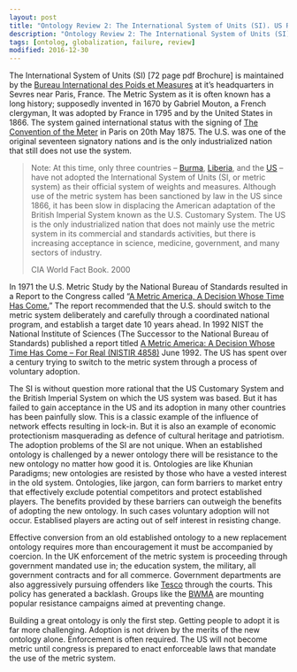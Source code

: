 ```yaml
---
layout: post
title: "Ontology Review 2: The International System of Units (SI). US Resistance to Adoption of the Metric System"
description: "Ontology Review 2: The International System of Units (SI). US Resistance to Adoption of the Metric System"
tags: [ontolog, globalization, failure, review]
modified: 2016-12-30
---
```

The International System of Units (SI) [72 page pdf Brochure] is maintained by the [Bureau International des Poids et Measures](http://www.bipm.org/en/about-us/) at it’s headquarters in Sevres near Paris, France. The Metric System as it is often known has a long history; supposedly invented in 1670 by Gabriel Mouton, a French clergyman, It was adopted by France in 1795 and by the United States in 1866. The system gained international status with the signing of [The Convention of the Meter](http://www.bipm.org/en/worldwide-metrology/metre-convention/) in Paris on 20th May 1875. The U.S. was one of the original seventeen signatory nations and is the only industrialized nation that still does not use the system.


> Note: At this time, only three countries – [Burma](https://www.cia.gov/library/publications/the-world-factbook/geos/bm.html), [Liberia](https://www.cia.gov/library/publications/the-world-factbook/geos/li.html), and the [US](https://www.cia.gov/library/publications/the-world-factbook/geos/us.html) – have not adopted the International System of Units (SI, or metric system) as their official system of weights and measures. Although use of the metric system has been sanctioned by law in the US since 1866, it has been slow in displacing the American adaptation of the British Imperial System known as the U.S. Customary System. The US is the only industrialized nation that does not mainly use the metric system in its commercial and standards activities, but there is increasing acceptance in science, medicine, government, and many sectors of industry.
> 
> CIA World Fact Book. 2000

In 1971 the U.S. Metric Study by the National Bureau of Standards resulted in a Report to the Congress called “[A Metric America, A Decision Whose Time Has Come.](http://files.eric.ed.gov/fulltext/ED055884.pdf)” The report recommended that the U.S. should switch to the metric system deliberately and carefully through a coordinated national program, and establish a target date 10 years ahead. In 1992 NIST the National Institute of Sciences (The Successor to the National Bureau of Standards) published a report titled [A Metric America: A Decision Whose Time Has Come – For Real (NISTIR 4858)](https://web.archive.org/web/20111113000612/http://ts.nist.gov/WeightsAndMeasures/Metric/4858.cfm) June 1992. The US has spent over a century trying to switch to the metric system through a process of voluntary adoption.

The SI is without question more rational that the US Customary System and the British Imperial System on which the US system was based. But it has failed to gain acceptance in the US and its adoption in many other countries has been painfully slow. This is a classic example of the influence of network effects resulting in lock-in. But it is also an example of economic protectionism masquerading as defence of cultural heritage and patriotism. The adoption problems of the SI are not unique. When an established ontology is challenged by a newer ontology there will be resistance to the new ontology no matter how good it is. Ontologies are like Khunian Paradigms; new ontologies are resisted by those who have a vested interest in the old system. Ontologies, like jargon, can form barriers to market entry that effectively exclude potential competitors and protect established players. The benefits provided by these barriers can outweigh the benefits of adopting the new ontology. In such cases voluntary adoption will not occur. Establised players are acting out of self interest in resisting change.

Effective conversion from an old established ontology to a new replacement ontology requires more than encouragement it must be accompanied by coercion. In the UK enforcement of the metric system is proceeding through government mandated use in; the education system, the military, all government contracts and for all commerce. Government departments are also aggressively pursuing offenders like [Tesco](http://news.bbc.co.uk/2/hi/business/845452.stm) through the courts. This policy has generated a backlash. Groups like the [BWMA](http://www.bwmaonline.com/) are mounting popular resistance campaigns aimed at preventing change.

Building a great ontology is only the first step. Getting people to adopt it is far more challenging. Adoption is not driven by the merits of the new ontology alone. Enforcement is often required. The US will not become metric until congress is prepared to enact enforceable laws that mandate the use of the metric system.